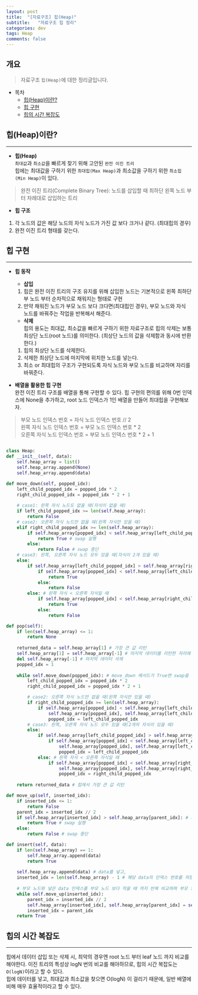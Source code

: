 ```yaml
---
layout: post
title:  "[자료구조] 힙(Heap)"
subtitle:   "자료구조 힙 정리"
categories: dev
tags: Heap
comments: false
---
```


## 개요
> 자료구조 `힙(Heap)`에 대한 정리글입니다.

- 목차
	- [힙(Heap)이란?](#힙(Heap)이란?) 
    - [힙 구현](#힙-구현)
    - [힙의 시간 복잡도](#힙의-시간-복잡도)

## 힙(Heap)이란?
---

* __힙(Heap)__  
`최대값`과 `최소값`을 빠르게 찾기 위해 고안된 `완전 이진 트리`  
힙에는 최대값을 구하기 위한 `최대힙(Max Heap)`과 최소값을 구하기 위한 `최소힙(Min Heap)`이 있다.
> 완전 이진 트리(Complete Binary Tree): 노드를 삽입할 때 최하단 왼쪽 노드 부터 차례대로 삽입하는 트리

  - __힙 구조__  
  1. 각 노드의 값은 해당 노드의 자식 노드가 가진 값 보다 크거나 같다. (최대힙의 경우)  
  2. 완전 이진 트리 형태를 갖는다.


## 힙 구현
---
* __힙 동작__  
  - __삽입__  
  1) 힙은 완전 이진 트리의 구조 유지를 위해 삽입한 노드는 기본적으로 왼쪽 최하단부 노드 부터 순차적으로 채워지는 형태로 구현  
  2) 만약 채워진 노드가 부모 노드 보다 크다면(최대힙인 경우), 부모 노드와 자식 노드를 바꿔주는 작업을 반복해서 해준다.

  - __삭제__  
  힙의 용도는 최대값, 최소값을 빠르게 구하기 위한 자료구조로 힙의 삭제는 보통 최상단 노드(root 노드)를 의미한다. (최상단 노드의 값을 삭제함과 동시에 반환한다.)  
  1) 힙의 최상단 노드를 삭제한다.  
  2) 삭제한 최상단 노드에 마지막에 위치한 노드를 넣는다.  
  3) 최소 or 최대힙의 구조가 구현되도록 자식 노드와 부모 노드를 비교하며 자리를 바꿔준다.  

* __배열을 활용한 힙 구현__  
완전 이진 트리 구조를 배열을 통해 구현할 수 있다. 힙 구현의 편의를 위해 0번 인덱스에 None을 추가하고, root 노드 인덱스가 1인 배열을 만들어 최대힙을 구현해보자.
> 부모 노드 인덱스 번호  = 자식 노드 인덱스 번호 // 2  
> 왼쪽 자식 노드 인덱스 번호 = 부모 노드 인덱스 번호 * 2  
> 오른쪽 자식 노드 인덱스 번호  = 부모 노드 인덱스 번호 * 2 + 1  

```python

class Heap:
def __init__(self, data):
    self.heap_array = list()
    self.heap_array.append(None)
    self.heap_array.append(data)

def move_down(self, popped_idx):
    left_child_popped_idx = popped_idx * 2
    right_child_popped_idx = popped_idx * 2 + 1
    
    # case1: 왼쪽 자식 노드도 없을 때(자식이 없을 때)
    if left_child_popped_idx >= len(self.heap_array):
        return False
    # case2: 오른쪽 자식 노드만 없을 때(왼쪽 자식만 있을 때)
    elif right_child_popped_idx >= len(self.heap_array):
        if self.heap_array[popped_idx] < self.heap_array[left_child_popped_idx]: # 자식이 더 크면 True 반환
            return True # swap 실행
        else:
            return False # swap 중단
    # case3: 왼쪽, 오른쪽 자식 노드 모두 있을 때(자식이 2개 있을 때)
    else:
        if self.heap_array[left_child_popped_idx] > self.heap_array[right_child_popped_idx]: # 왼쪽 자식 > 오른쪽 자식일 때
            if self.heap_array[popped_idx] < self.heap_array[left_child_popped_idx]: # 부모 노드 < 왼쪽 자식이면
                return True 
            else:
                return False
        else: # 왼쪽 자식 < 오른쪽 자식일 때
            if self.heap_array[popped_idx] < self.heap_array[right_child_popped_idx]: # 부모 노드 < 오른쪽 자식이면
                return True
            else:
                return False

def pop(self):
    if len(self.heap_array) <= 1:
        return None
    
    returned_data = self.heap_array[1] # 가장 큰 값 리턴
    self.heap_array[1] = self.heap_array[-1] # 마지막 데이터를 리턴한 자리에 채움
    del self.heap_array[-1] # 마지막 데이터 삭제
    popped_idx = 1
    
    while self.move_down(popped_idx): # move_down 메서드가 True면 swap을 반복적으로 진행
        left_child_popped_idx = popped_idx * 2
        right_child_popped_idx = popped_idx * 2 + 1

        # case2: 오른쪽 자식 노드만 없을 때(왼쪽 자식만 있을 때)
        if right_child_popped_idx >= len(self.heap_array):
            if self.heap_array[popped_idx] < self.heap_array[left_child_popped_idx]: #왼쪽 자식과 부모를 바꾼다.
                self.heap_array[popped_idx], self.heap_array[left_child_popped_idx] = self.heap_array[left_child_popped_idx], self.heap_array[popped_idx]
                popped_idx = left_child_popped_idx
        # case3: 왼쪽, 오른쪽 자식 노드 모두 있을 때(2개의 자식이 있을 때)
        else:
            if self.heap_array[left_child_popped_idx] > self.heap_array[right_child_popped_idx]: # 왼쪽 자식 > 오른쪽 자식일 때
                if self.heap_array[popped_idx] < self.heap_array[left_child_popped_idx]: # 부모 노드 < 왼쪽 자식이 크다면, 부모와 왼쪽 자식 swap
                    self.heap_array[popped_idx], self.heap_array[left_child_popped_idx] = self.heap_array[left_child_popped_idx], self.heap_array[popped_idx]
                    popped_idx = left_child_popped_idx
            else: # 왼쪽 자식 < 오른쪽 자식일 때
                if self.heap_array[popped_idx] < self.heap_array[right_child_popped_idx]: # 부모 노드 < 오른쪽 자식이 크다면, 부모와 오른쪽 자식 swap
                    self.heap_array[popped_idx], self.heap_array[right_child_popped_idx] = self.heap_array[right_child_popped_idx], self.heap_array[popped_idx]
                    popped_idx = right_child_popped_idx
    
    return returned_data # 힙에서 가장 큰 값 리턴

def move_up(self, inserted_idx):
    if inserted_idx <= 1:
        return False
    parent_idx = inserted_idx // 2
    if self.heap_array[inserted_idx] > self.heap_array[parent_idx]: # 자식 노드 > 부모 노드이면
        return True # swap 실행
    else:
        return False # swap 중단

def insert(self, data):
    if len(self.heap_array) == 1:
        self.heap_array.append(data)
        return True
    
    self.heap_array.append(data) # data를 넣고,
    inserted_idx = len(self.heap_array) - 1 # 해당 data의 인덱스 번호를 저장(부모 노드와 비교하여 큰 값을 root 노드로 올리기 위해)
    
    # 부모 노드와 넣은 data 인덱스를 부모 노드 보다 작을 때 까지 반복 비교하며 부모 노드와 swap 반복
    while self.move_up(inserted_idx): 
        parent_idx = inserted_idx // 2
        self.heap_array[inserted_idx], self.heap_array[parent_idx] = self.heap_array[parent_idx], self.heap_array[inserted_idx]
        inserted_idx = parent_idx
    return True
```


## 힙의 시간 복잡도
---
힙에서 데이터 삽입 또는 삭제 시, 최악의 경우엔 root 노드 부터 leaf 노드 까지 비교를 해야한다. 이진 트리의 특성상 logN 번의 비교를 해야하므로, 힙의 시간 복잡도는`O(logN)`이라고 할 수 있다.  
힙에 데이터를 넣고, 최대값과 최소값을 찾으면 O(logN) 이 걸리기 때문에, 일반 배열에 비해 매우 효율적이라고 할 수 있다.